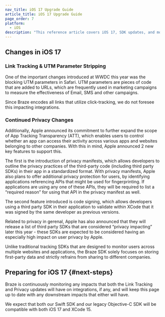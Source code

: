```yaml
---
nav_title: iOS 17 Upgrade Guide
article_title: iOS 17 Upgrade Guide
page_order: 7
platform: 
  - iOS
description: "This reference article covers iOS 17, SDK updates, and more."
---
```


## Changes in iOS 17

### Link Tracking & UTM Parameter Stripping

One of the important changes introduced at WWDC this year was the blocking UTM parameters in Safari. UTM parameters are pieces of code that are added to URLs, which are frequently used in marketing campaigns to measure the effectiveness of Email, SMS and other campaigns. 

Since Braze encodes all links that utilize click-tracking, we do not foresee this impacting integrations.  

### Continued Privacy Changes

Additionally, Apple announced its commitment to further expand the scope of App Tracking Transparency (ATT), which enables users to control whether an app can access their activity across various apps and websites belonging to other companies. With this in mind, Apple announced 2 new key features to support this.

The first is the introduction of privacy manifests, which allows developers to outline the privacy practices of the third-party code (including third party SDKs) in their app in a standardized format. With privacy manifests, Apple also plans to offer additional privacy protection for users, by identifying applications referencing APIs that might be used for fingerprinting. If applications are using any one of these APIs, they will be required to list a “required reason” for using that API in the privacy manifest as well. 

The second feature introduced is code signing, which allows developers using a third party SDK in their application to validate within XCode that it was signed by the same developer as previous versions. 

Related to privacy in gerenal, Apple has also announced that they will release a list of third party SDKs that are considered “privacy impacting” later this year - these SDKs are expected to be considered having an especially high impact on user privacy by Apple.

Unlike traditional tracking SDKs that are designed to monitor users across multiple websites and applications, the Braze SDK solely focuses on storing first-party data and strictly refrains from sharing to different companies.

## Preparing for iOS 17 {#next-steps}

Braze is continuously monitoring any impacts that both the Link Tracking and Privacy updates will have on integrations, if any, and will keep this page up to date with any downstream impacts that either will have. 

We expect that both our Swift SDK and our legacy Objective-C SDK will be compatible with both iOS 17 and XCode 15.

